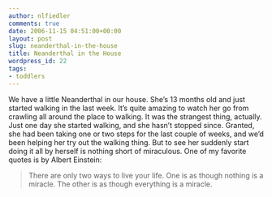 ```yaml
---
author: nlfiedler
comments: true
date: 2006-11-15 04:51:00+00:00
layout: post
slug: neanderthal-in-the-house
title: Neanderthal in the House
wordpress_id: 22
tags:
- toddlers
---
```


We have a little Neanderthal in our house. She’s 13 months old and just started walking in the last week. It’s quite amazing to watch her go from crawling all around the place to walking. It was the strangest thing, actually. Just one day she started walking, and she hasn’t stopped since. Granted, she had been taking one or two steps for the last couple of weeks, and we’d been helping her try out the walking thing. But to see her suddenly start doing it all by herself is nothing short of miraculous. One of my favorite quotes is by Albert Einstein:

> There are only two ways to live your life. One is as though nothing is a miracle. The other is as though everything is a miracle.
